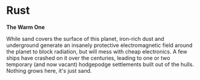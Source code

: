 # Rust
**The Warm One**

While sand covers the surface of this planet, iron-rich dust and underground generate an insanely protective electromagnetic field around the planet to block radiation, but will mess with cheap electronics. A few ships have crashed on it over the centuries, leading to one or two temporary (and now vacant) hodgepodge settlements built out of the hulls. Nothing grows here, it's just sand.